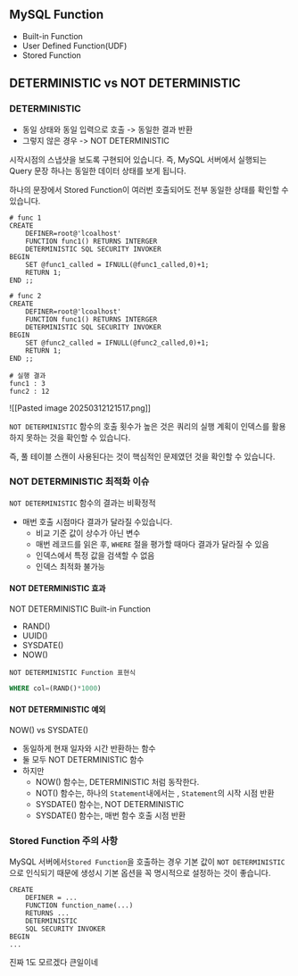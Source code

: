 ## MySQL Function
- Built-in Function
- User Defined Function(UDF)
- Stored Function
## DETERMINISTIC vs NOT DETERMINISTIC
### DETERMINISTIC
- 동일 상태와 동일 입력으로 호출 -> 동일한 결과 반환
- 그렇지 않은 경우 -> NOT DETERMINISTIC

시작시점의 스냅샷을 보도록 구현되어 있습니다. 즉, MySQL 서버에서 실행되는 Query 문장 하나는 동일한 데이터 상태를 보게 됩니다.

하나의 문장에서 Stored Function이 여러번 호출되어도 전부 동일한 상태를 확인할 수 있습니다.


```mysql
# func 1
CREATE
	DEFINER=root@'lcoalhost'
	FUNCTION func1() RETURNS INTERGER
	DETERMINISTIC SQL SECURITY INVOKER
BEGIN
	SET @func1_called = IFNULL(@func1_called,0)+1;
	RETURN 1;
END ;;

# func 2
CREATE
	DEFINER=root@'lcoalhost'
	FUNCTION func1() RETURNS INTERGER
	DETERMINISTIC SQL SECURITY INVOKER
BEGIN
	SET @func2_called = IFNULL(@func2_called,0)+1;
	RETURN 1;
END ;;

# 실행 결과
func1 : 3
func2 : 12
```

![[Pasted image 20250312121517.png]]

`NOT DETERMINISTIC` 함수의 호출 횟수가 높은 것은 쿼리의 실행 계획이 인덱스를 활용하지 못하는 것을 확인할 수 있습니다.

즉, 풀 테이블 스캔이 사용된다는 것이 핵심적인 문제였던 것을 확인할 수 있습니다.
### NOT DETERMINISTIC 최적화 이슈

`NOT DETERMINISTIC` 함수의 결과는 비확정적
- 매번 호출 시점마다 결과가 달라질 수있습니다.
	- 비교 기준 값이 상수가 아닌 변수
	- 매번 레코드를 읽은 후, `WHERE` 절을 평가할 때마다 결과가 달라질 수 있음
	- 인덱스에서 특정 값을 검색할 수 없음
	- 인덱스 최적화 불가능
#### NOT DETERMINISTIC 효과
NOT DETERMINISTIC Built-in Function
- RAND()
- UUID()
- SYSDATE()
- NOW()

`NOT DETERMINISTIC Function 표현식`
```sql
WHERE col=(RAND()*1000)
```
#### NOT DETERMINISTIC 예외
NOW() vs SYSDATE()
- 동일하게 현재 일자와 시간 반환하는 함수
- 둘 모두 NOT DETERMINISTIC 함수
- 하지만
	- NOW() 함수는, DETERMINISTIC 처럼 동작한다.
	- NOT() 함수는, 하나의 `Statement`내에서는 , `Statement`의 시작 시점 반환
	- SYSDATE() 함수는, NOT DETERMINISTIC
	- SYSDATE() 함수는, 매번 함수 호출 시점 반환

### Stored Function 주의 사항
MySQL 서버에서`Stored Function`을 호출하는 경우 기본 값이 `NOT DETERMINISTIC`으로 인식되기 때문에 생성시 기본 옵션을 꼭 명시적으로 설정하는 것이 좋습니다.

```mysql
CREATE
	DEFINER = ...
	FUNCTION function_name(...)
	RETURNS ...
	DETERMINISTIC
	SQL SECURITY INVOKER
BEGIN
...
```


진짜 1도 모르겠다 큰일이네